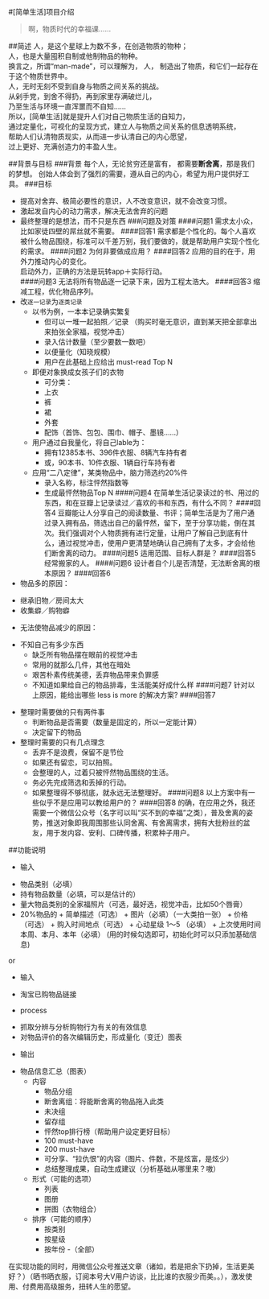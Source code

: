#[简单生活]项目介绍

>啊，物质时代的幸福课……  

##简述
人，是这个星球上为数不多，在创造物质的物种；   
人，也是大量囤积自制或他制物品的物种。   
换言之，所谓“man-made”，可以理解为，
人， 制造出了物质，和它们一起存在于这个物质世界中。    
人，无时无刻不受到自身与物质之间关系的挑战。   
从剁手党，到舍不得扔，再到家里存满破烂儿，  
乃至生活与环境一直浑噩而不自知……  
所以，[简单生活]就是提升人们对自己物质生活的自知力，  
通过定量化，可视化的呈现方式，建立人与物质之间关系的信息透明系统，  
帮助人们认清物质现实，从而进一步认清自己的内心愿望，   
过上更好、充满创造力的丰盈人生。  
 
##背景与目标
###背景
每个人，无论贫穷还是富有，
都需要**断舍离**，那是我们的梦想。
创始人体会到了强烈的需要，遵从自己的内心，希望为用户提供好工具。
###目标
- 提高对舍弃、极简必要性的意识，人不改变意识，就不会改变习惯。
- 激起发自内心的动力需求，解决无法舍弃的问题
- 最终整理的是想法，而不只是东西
###问题及对策
####问题1
需求太小众，比如家徒四壁的屌丝就不需要。
####回答1
需求都是个性化的。每个人喜欢被什么物品围绕，标准可以千差万别，我们要做的，就是帮助用户实现个性化的需求。
####问题2
为何非要做成应用？
####回答2
应用的目的在于，用外力推动内心的变化。   
启动外力，正确的方法是玩转app＋实际行动。   
####问题3
无法将所有物品逐一记录下来，因为工程太浩大。
####回答3
缩减工程，优化物品序列。
- 改`逐一记录`为`逐类记录`      
  + 以书为例，一本本记录确实繁复    
    - 但可以一堆一起拍照／记录 
    （购买时毫无意识，直到某天把全部拿出来拍张全家福，视觉冲击）  
    - 录入估计数量（至少要数一数吧）   
    - 以便量化（知晓规模）      
    - 用户在此基础上应给出 must-read Top N         
  + 即便对象换成女孩子们的衣物  
    - 可分类： 
     + 上衣
     + 裤
     + 裙
     + 外套
     + 配饰（首饰、包包、围巾、帽子、墨镜……）  
  + 用户通过自我量化，将自己lable为：
    - 拥有12385本书、396件衣服、8辆汽车持有者
    - 或，90本书、10件衣服、1辆自行车持有者  
  + 应用“二八定律”，某类物品中，脑力筛选约20%件
    - 录入名称，标注怦然指数等
    - 生成最怦然物品Top N
####问题4
在简单生活记录读过的书、用过的东西，和在豆瓣上记录读过／喜欢的书和东西，有什么不同？
####回答4
豆瓣能让人分享自己的阅读数量、书评；简单生活是为了用户通过录入拥有品，筛选出自己的最怦然，留下，至于分享功能，倒在其次。我们强调对个人物质拥有进行定量，让用户了解自己到底有什么，通过视觉冲击，使用户更清楚地确认自己拥有了太多，才会给他们断舍离的动力。
####问题5
适用范围、目标人群是？
####回答5
经常搬家的人。
####问题6
设计者自个儿是否清楚，无法断舍离的根本原因？
####回答6
- 物品多的原因：
 + 继承旧物／房间太大
 + 收集癖／购物癖
- 无法使物品减少的原因：
 + 不知自己有多少东西
   - 缺乏所有物品摆在眼前的视觉冲击
   - 常用的就那么几件，其他在暗处
   - 艰苦朴素传统美德，丢弃物品带来负罪感
   - 不知道如果给自己的物品排毒，生活能美好成什么样
####问题7
针对以上原因，能给出哪些 less is more 的解决方案?
####回答7
- 整理时需要做的只有两件事
  + 判断物品是否需要（数量是固定的，所以一定能计算）
  + 决定留下的物品
- 整理时需要的只有几点理念
  + 丢弃不是浪费，保留不是节俭
  + 如果还有留恋，可以拍照。
  + 会整理的人，过着只被怦然物品围绕的生活。
  + 务必先完成筛选和丢掉的行动。
  + 如果整理得不够彻底，就永远无法整理好。
####问题8
以上方案中有一些似乎不是应用可以教给用户的？
####回答8
的确，在应用之外，我还需要一个微信公众号（名字可以叫“买不到的幸福”之类），普及舍离的姿势，推送对象即我周围那些认同舍离、有舍离需求，拥有大批粉丝的盆友，用于发内容、安利、口碑传播，积累种子用户。   

##功能说明

  + 输入
   - 物品类别（必填）
   - 持有物品数量（必填，可以是估计的）
   - 量大物品类别的全家福照片（可选，最好选，视觉冲击，比如50个唇膏）
   - 20%物品的
    + 简单描述（可选）
    + 图片（必填）（一大类拍一张）
    + 价格（可选）
    + 购入时间地点（可选）
    + 心动星级 1～5 （必填）
    + 上次使用时间 本周、本月、本年（必填）
       (用的时候勾选即可，初始化时可以只添加基础信息)

or

  + 输入
   - 淘宝已购物品链接
   
  + process
   - 抓取分辨与分析购物行为有关的有效信息
   - 对物品评价的各次编辑历史，形成量化（变迁）图表
   
  + 输出
   - 物品信息汇总（图表）
     + 内容
       - 物品分组
        + 断舍离组：将能断舍离的物品拖入此类
        + 未决组
        + 留存组
       - 怦然top排行榜（帮助用户设定更好目标）
        + 100 must-have
        + 200 must-have
       - 可分享、“拉仇恨”的内容（图片、件数，不是炫富，是炫少）
       - 总结整理成果，自动生成建议（分析基础从哪里来？嗷）
     + 形式（可能的选项）
       - 列表
       - 图册
       - 拼图（衣物组合）
     + 排序（可能的顺序）
       - 按类别
       - 按星级
       - 按年份
       -（全部）

在实现功能的同时，用微信公众号推送文章（诸如，若是把余下扔掉，生活更美好？）（晒书晒衣服，订阅本号大V用户访谈，比比谁的衣服少而美。。），激发使用、付费用高级服务，扭转人生的愿望。  
  

     

            